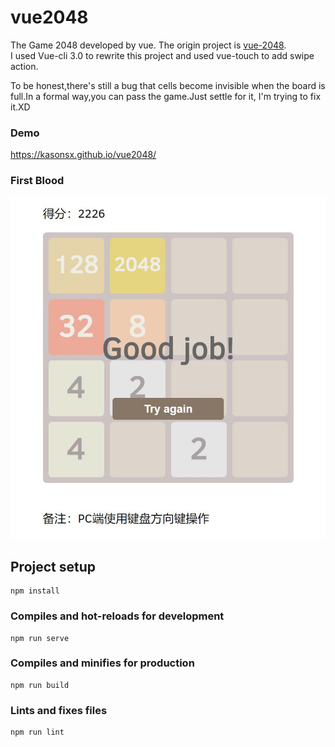 # vue2048
The Game 2048 developed by vue.
The origin project is [vue-2048](https://github.com/pengfu/vue-2048).  
I used Vue-cli 3.0 to rewrite this project and used vue-touch to add swipe action.

To be honest,there's still a bug that cells become invisible when the board is full.In a formal way,you can pass the game.Just settle for it, I'm trying to fix it.XD

### Demo
https://kasonsx.github.io/vue2048/

### First Blood
![Victory Photo](./src/assets/victory.JPG)

## Project setup
```
npm install
```

### Compiles and hot-reloads for development
```
npm run serve
```

### Compiles and minifies for production
```
npm run build
```

### Lints and fixes files
```
npm run lint
```
